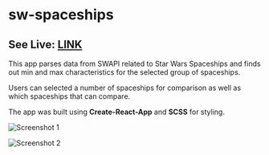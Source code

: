 # sw-spaceships

 ## See Live: [LINK](https://konstantinkrumin.github.io/sw-spaceships/)

This app parses data from SWAPI related to Star Wars Spaceships and finds out min and max characteristics for the selected group of spaceships.

Users can selected a number of spaceships for comparison as well as which spaceships that can compare.

The app was built using **Create-React-App** and **SCSS** for styling.

![Screenshot 1](https://i.imgur.com/5h5aLLC.jpg)

![Screenshot 2](https://i.imgur.com/ohl1ce8.jpg)
